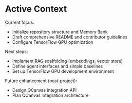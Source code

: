 # Active Context

Current focus:
- Initialize repository structure and Memory Bank
- Draft comprehensive README and contributor guidelines
- Configure TensorFlow GPU optimization

Next steps:
- Implement RAG scaffolding (embeddings, vector store)
- Define agent interfaces and simple baselines
- Set up TensorFlow GPU development environment

Future enhancement (post-project):
- Design QCanvas integration API
- Plan QCanvas integration architecture
